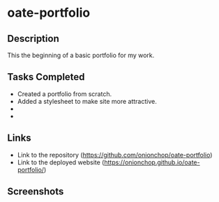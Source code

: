 # oate-portfolio

## Description
This the beginning of a basic portfolio for my work. 

## Tasks Completed
* Created a portfolio from scratch.
* Added a stylesheet to make site more attractive.
* 
* 

## Links 
* Link to the repository (https://github.com/onionchop/oate-portfolio)
* Link to the deployed website (https://onionchop.github.io/oate-portfolio/)

## Screenshots